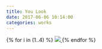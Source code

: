 ```yaml
---
title: You Look
date: 2017-06-06 10:14:00
categories: works
---
```


<div id="galleria">
{% for i in (1..4) %}
    <a href="{{ site.baseurl }}/images/default/youlook{{ i }}.jpg">
      <img
        src="{{ site.baseurl }}/images/thumbnail/youlook{{ i }}.jpg"
        data-big="{{ site.baseurl }}/images/raw/youlook{{ i }}.jpg"
      >
    </a>
{% endfor %}
</div>
